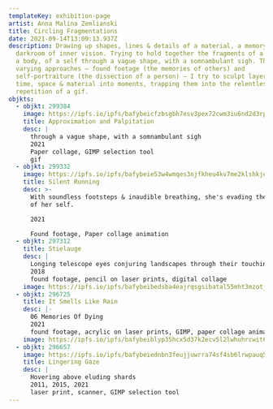 ```yaml
---
templateKey: exhibition-page
artist: Anna Malina Zemlianski
title: Circling Fragmentations
date: 2021-09-14T13:09:13.937Z
description: Drawing up shapes, lines & details of a material, a memory, in the
  darkroom of inner vision. Trying to hold together the fragments of a being, of
  a body, of a self through a vague shape, with a somnambulant sigh. Through
  varying approaches – found footage (the memories of others) and
  self-portraiture (the dissection of a person) – I try to sculpt layers of
  time, space & material into moments, trapping them into the relentless
  repetition of a gif.
objkts:
  - objkt: 299384
    image: https://ipfs.io/ipfs/bafybeicfzbsgbh7esv3pex72cwm3iu6nd2d3rpzrpfocuohodswfpz6tnu
    title: Approximation and Palpitation
    desc: |
      through a vague shape, with a somnambulant sigh 
      2021
      Paper collage, GIMP selection tool 
      gif
  - objkt: 299332
    image: https://ipfs.io/ipfs/bafybeie53w4wmqes3njfkheu4kv7me2klshkjed7tckhrtadbnqpqcrp4i
    title: Silent Running
    desc: >-
      With soundless footsteps & inaudible breathing, she's evading the grasping
      of her self.

      2021

      Found footage, Paper collage animation
  - objkt: 297312
    title: Stielauge
    desc: |
      Longing telescope eyes conjuring landscapes through their touching gaze.
      2018
      found footage, pencil on laser prints, digital collage 
    image: https://ipfs.io/ipfs/bafybeibedsba4eajrqsgsibatal55mht3mzotjpcdgf3y2oux47alwtdwm
  - objkt: 296725
    title: It Smells Like Rain
    desc: |-
      06 Memories Of Dying
      2021
      found footage, acrylic on laser prints, GIMP, paper collage animation
    image: https://ipfs.io/ipfs/bafybeiblyp35hcx5d37k2ecv5l2lwhuhrcwit62axgjkdfzbou3baop77m
  - objkt: 296657
    image: https://ipfs.io/ipfs/bafybeiednbn3feujjuwrra74sf4sb6lrwpauq5autv74kueay3o2zedq5m
    title: Lingering Gaze
    desc: |
      Hovering above eluding shards
      2011, 2015, 2021
      laser print, scanner, GIMP selection tool
---
```


